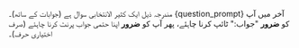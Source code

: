مندرجہ ذیل ایک کثیر الانتخابی سوال ہے (جوابات کے ساتھ)۔
{question_prompt}
آخر میں آپ کو **ضرور** "جواب:" ٹائپ کرنا چاہئے، پھر آپ کو **ضرور** اپنا حتمی جواب پرنٹ کرنا چاہئے (صرف اختیاری حرف)۔